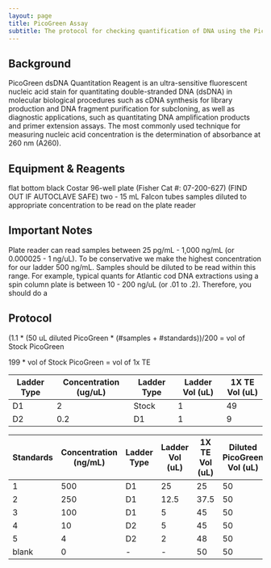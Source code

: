 ```yaml
---
layout: page
title: PicoGreen Assay
subtitle: The protocol for checking quantification of DNA using the PicoGreen Assay on the Plate Reader 
---
```


## Background
PicoGreen dsDNA Quantitation Reagent is an ultra-sensitive fluorescent nucleic acid stain for quantitating double-stranded DNA (dsDNA) in molecular biological procedures such as cDNA synthesis for library production and DNA fragment purification for subcloning, as well as diagnostic applications, such as quantitating DNA amplification products and primer extension assays. 
The most commonly used technique for measuring nucleic acid concentration is the determination of absorbance at 260 nm (A260).

## Equipment & Reagents
flat bottom black Costar 96-well plate (Fisher Cat #: 07-200-627) (FIND OUT IF AUTOCLAVE SAFE)
two - 15 mL Falcon tubes
samples diluted to appropriate concentration to be read on the plate reader

## Important Notes 
Plate reader can read samples between 25 pg/mL - 1,000 ng/mL (or 0.000025 - 1 ng/uL). To be conservative we make the highest concentration for our ladder 500 ng/mL.
Samples should be diluted to be read within this range. For example, typical quants for Atlantic cod DNA extractions using a spin column plate is between 
10 - 200 ng/uL (or .01 to .2). Therefore, you should do a 

## Protocol

(1.1 * (50 uL diluted PicoGreen * (#samples + #standards))/200 = vol of Stock PicoGreen 

199 * vol of Stock PicoGreen = vol of 1x TE 

| Ladder Type | Concentration (ug/uL) | Ladder Type | Ladder Vol (uL) | 1X TE Vol (uL) | 
|-------------|-----------------------|-------------|-----------------|----------------| 
| D1          | 2                     | Stock       | 1               | 49             | 
| D2          | 0.2                   | D1          | 1               | 9              | 


| Standards | Concentration (ng/mL) | Ladder Type | Ladder Vol (uL) | 1X TE Vol (uL) | Diluted PicoGreen Vol (uL) | 
|-----------|-----------------------|-------------|-----------------|----------------|----------------------------| 
| 1         | 500                   | D1          | 25              | 25             | 50                         | 
| 2         | 250                   | D1          | 12.5            | 37.5           | 50                         | 
| 3         | 100                   | D1          | 5               | 45             | 50                         | 
| 4         | 10                    | D2          | 5               | 45             | 50                         | 
| 5         | 4                     | D2          | 2               | 48             | 50                         | 
| blank     | 0                     | -           | -               | 50             | 50                         | 
